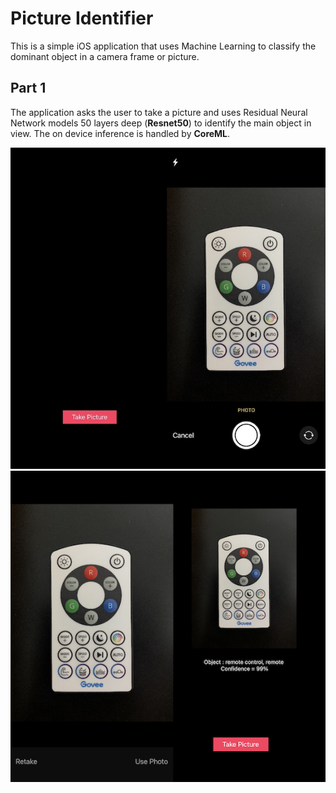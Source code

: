 # Picture Identifier
This is a simple iOS application that uses Machine Learning to classify the dominant object in a camera frame or picture. 

## Part 1
The application asks the user to take a picture and uses Residual Neural Network models 50 layers deep (**Resnet50**) to identify the main object in view. 
The on device inference is handled by **CoreML**. 

![image 1](img1.png)
![image 2](img2.png)
